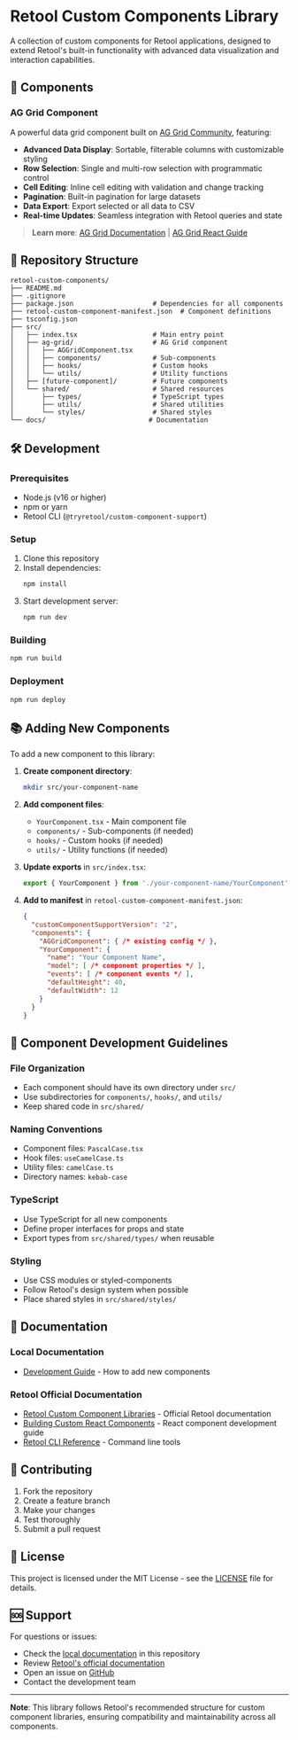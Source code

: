 # Retool Custom Components Library

A collection of custom components for Retool applications, designed to extend Retool's built-in functionality with advanced data visualization and interaction capabilities.

## 🚀 Components

### AG Grid Component
A powerful data grid component built on [AG Grid Community](https://www.ag-grid.com/), featuring:
- **Advanced Data Display**: Sortable, filterable columns with customizable styling
- **Row Selection**: Single and multi-row selection with programmatic control
- **Cell Editing**: Inline cell editing with validation and change tracking
- **Pagination**: Built-in pagination for large datasets
- **Data Export**: Export selected or all data to CSV
- **Real-time Updates**: Seamless integration with Retool queries and state

> **Learn more**: [AG Grid Documentation](https://www.ag-grid.com/documentation/) | [AG Grid React Guide](https://www.ag-grid.com/react-data-grid/)

## 📁 Repository Structure

```
retool-custom-components/
├── README.md
├── .gitignore
├── package.json                    # Dependencies for all components
├── retool-custom-component-manifest.json  # Component definitions
├── tsconfig.json
├── src/
│   ├── index.tsx                   # Main entry point
│   ├── ag-grid/                    # AG Grid component
│   │   ├── AGGridComponent.tsx
│   │   ├── components/             # Sub-components
│   │   ├── hooks/                  # Custom hooks
│   │   └── utils/                  # Utility functions
│   ├── [future-component]/         # Future components
│   └── shared/                     # Shared resources
│       ├── types/                  # TypeScript types
│       ├── utils/                  # Shared utilities
│       └── styles/                 # Shared styles
└── docs/                          # Documentation
```

## 🛠️ Development

### Prerequisites
- Node.js (v16 or higher)
- npm or yarn
- Retool CLI (`@tryretool/custom-component-support`)

### Setup
1. Clone this repository
2. Install dependencies:
   ```bash
   npm install
   ```
3. Start development server:
   ```bash
   npm run dev
   ```

### Building
```bash
npm run build
```

### Deployment
```bash
npm run deploy
```

## 📚 Adding New Components

To add a new component to this library:

1. **Create component directory**:
   ```bash
   mkdir src/your-component-name
   ```

2. **Add component files**:
   - `YourComponent.tsx` - Main component file
   - `components/` - Sub-components (if needed)
   - `hooks/` - Custom hooks (if needed)
   - `utils/` - Utility functions (if needed)

3. **Update exports** in `src/index.tsx`:
   ```typescript
   export { YourComponent } from './your-component-name/YourComponent';
   ```

4. **Add to manifest** in `retool-custom-component-manifest.json`:
   ```json
   {
     "customComponentSupportVersion": "2",
     "components": {
       "AGGridComponent": { /* existing config */ },
       "YourComponent": {
         "name": "Your Component Name",
         "model": [ /* component properties */ ],
         "events": [ /* component events */ ],
         "defaultHeight": 40,
         "defaultWidth": 12
       }
     }
   }
   ```

## 🔧 Component Development Guidelines

### File Organization
- Each component should have its own directory under `src/`
- Use subdirectories for `components/`, `hooks/`, and `utils/`
- Keep shared code in `src/shared/`

### Naming Conventions
- Component files: `PascalCase.tsx`
- Hook files: `useCamelCase.ts`
- Utility files: `camelCase.ts`
- Directory names: `kebab-case`

### TypeScript
- Use TypeScript for all new components
- Define proper interfaces for props and state
- Export types from `src/shared/types/` when reusable

### Styling
- Use CSS modules or styled-components
- Follow Retool's design system when possible
- Place shared styles in `src/shared/styles/`

## 📖 Documentation

### Local Documentation
- [Development Guide](docs/development-guide.md) - How to add new components

### Retool Official Documentation
- [Retool Custom Component Libraries](https://docs.retool.com/apps/guides/custom/custom-component-libraries/) - Official Retool documentation
- [Building Custom React Components](https://docs.retool.com/apps/guides/custom/custom-components/) - React component development guide
- [Retool CLI Reference](https://docs.retool.com/apps/guides/custom/custom-component-libraries/#retool-cli) - Command line tools

## 🤝 Contributing

1. Fork the repository
2. Create a feature branch
3. Make your changes
4. Test thoroughly
5. Submit a pull request

## 📄 License

This project is licensed under the MIT License - see the [LICENSE](LICENSE) file for details.

## 🆘 Support

For questions or issues:
- Check the [local documentation](docs/) in this repository
- Review [Retool's official documentation](https://docs.retool.com/apps/guides/custom/custom-component-libraries/)
- Open an issue on [GitHub](https://github.com/DevonGroff/retool-custom-components/issues)
- Contact the development team

---

**Note**: This library follows Retool's recommended structure for custom component libraries, ensuring compatibility and maintainability across all components.
